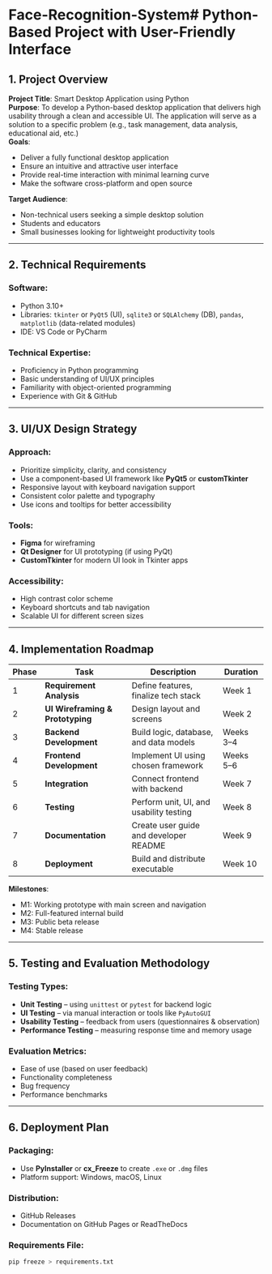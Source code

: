 # Face-Recognition-System# Python-Based Project with User-Friendly Interface

## 1. Project Overview

**Project Title**: Smart Desktop Application using Python  
**Purpose**: To develop a Python-based desktop application that delivers high usability through a clean and accessible UI. The application will serve as a solution to a specific problem (e.g., task management, data analysis, educational aid, etc.)  
**Goals**:
- Deliver a fully functional desktop application
- Ensure an intuitive and attractive user interface
- Provide real-time interaction with minimal learning curve
- Make the software cross-platform and open source

**Target Audience**:
- Non-technical users seeking a simple desktop solution
- Students and educators
- Small businesses looking for lightweight productivity tools

---

## 2. Technical Requirements

### Software:
- Python 3.10+
- Libraries: `tkinter` or `PyQt5` (UI), `sqlite3` or `SQLAlchemy` (DB), `pandas`, `matplotlib` (data-related modules)
- IDE: VS Code or PyCharm

### Technical Expertise:
- Proficiency in Python programming
- Basic understanding of UI/UX principles
- Familiarity with object-oriented programming
- Experience with Git & GitHub

---

## 3. UI/UX Design Strategy

### Approach:
- Prioritize simplicity, clarity, and consistency
- Use a component-based UI framework like **PyQt5** or **customTkinter**
- Responsive layout with keyboard navigation support
- Consistent color palette and typography
- Use icons and tooltips for better accessibility

### Tools:
- **Figma** for wireframing
- **Qt Designer** for UI prototyping (if using PyQt)
- **CustomTkinter** for modern UI look in Tkinter apps

### Accessibility:
- High contrast color scheme
- Keyboard shortcuts and tab navigation
- Scalable UI for different screen sizes

---

## 4. Implementation Roadmap

| Phase | Task | Description | Duration |
|-------|------|-------------|----------|
| 1 | **Requirement Analysis** | Define features, finalize tech stack | Week 1 |
| 2 | **UI Wireframing & Prototyping** | Design layout and screens | Week 2 |
| 3 | **Backend Development** | Build logic, database, and data models | Weeks 3–4 |
| 4 | **Frontend Development** | Implement UI using chosen framework | Weeks 5–6 |
| 5 | **Integration** | Connect frontend with backend | Week 7 |
| 6 | **Testing** | Perform unit, UI, and usability testing | Week 8 |
| 7 | **Documentation** | Create user guide and developer README | Week 9 |
| 8 | **Deployment** | Build and distribute executable | Week 10 |

**Milestones**:
- M1: Working prototype with main screen and navigation
- M2: Full-featured internal build
- M3: Public beta release
- M4: Stable release

---

## 5. Testing and Evaluation Methodology

### Testing Types:
- **Unit Testing** – using `unittest` or `pytest` for backend logic
- **UI Testing** – via manual interaction or tools like `PyAutoGUI`
- **Usability Testing** – feedback from users (questionnaires & observation)
- **Performance Testing** – measuring response time and memory usage

### Evaluation Metrics:
- Ease of use (based on user feedback)
- Functionality completeness
- Bug frequency
- Performance benchmarks

---

## 6. Deployment Plan

### Packaging:
- Use **PyInstaller** or **cx_Freeze** to create `.exe` or `.dmg` files
- Platform support: Windows, macOS, Linux

### Distribution:
- GitHub Releases
- Documentation on GitHub Pages or ReadTheDocs

### Requirements File:
```bash
pip freeze > requirements.txt
